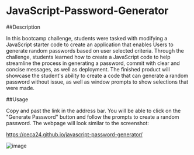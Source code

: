 # JavaScript-Password-Generator

##Description

In this bootcamp challenge, students were tasked with modifying a JavaScript starter code to create an application that enables Users to generate random passwords based on user selected criteria. Through the challenge, students learned how to create a JavaScript code to help streamline the process in generating a password, commit with clear and concise messages, as well as deployment. The finished product will showcase the student's ability to create a code that can generate a random password without issue, as well as window prompts to show selections that were made.

##Usage

Copy and past the link in the address bar. You will be able to click on the "Generate Password" button and follow the prompts to create a random password. The webpage will look similar to the screenshot:

https://ceca24.github.io/javascript-password-generator/

![image](https://user-images.githubusercontent.com/112586917/193491275-aaa9092b-cdff-4eeb-9a96-5ca33a763f02.png)

